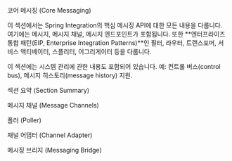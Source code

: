 코어 메시징 (Core Messaging)

이 섹션에서는 Spring Integration의 핵심 메시징 API에 대한 모든 내용을 다룹니다.
여기에는 메시지, 메시지 채널, 메시지 엔드포인트가 포함됩니다.
또한 **엔터프라이즈 통합 패턴(EIP, Enterprise Integration Patterns)**인 필터, 라우터, 트랜스포머, 서비스 액티베이터, 스플리터, 어그리게이터 등을 다룹니다.

이 섹션에는 시스템 관리에 관한 내용도 포함되어 있습니다.
예: 컨트롤 버스(control bus), 메시지 히스토리(message history) 지원.

섹션 요약 (Section Summary)

메시지 채널 (Message Channels)

폴러 (Poller)

채널 어댑터 (Channel Adapter)

메시징 브리지 (Messaging Bridge)
